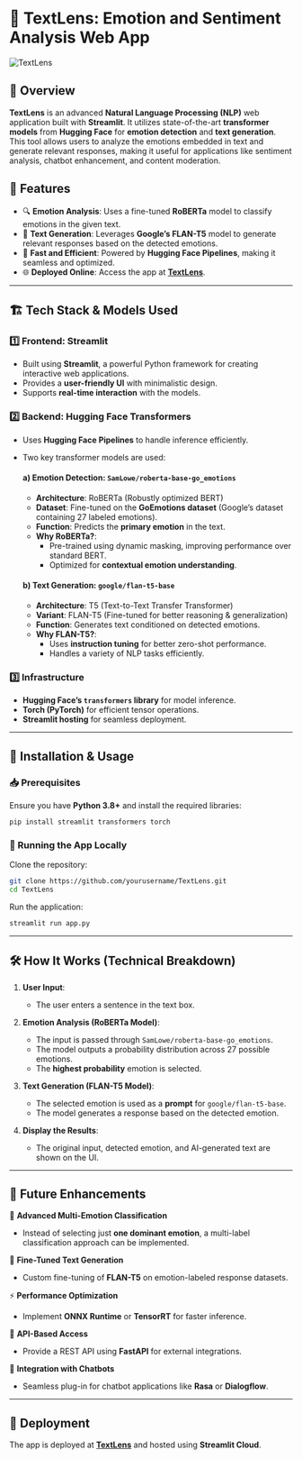 # 📜 TextLens: Emotion and Sentiment Analysis Web App

![TextLens](https://textlens.streamlit.app/)

## 🚀 Overview

**TextLens** is an advanced **Natural Language Processing (NLP)** web application built with **Streamlit**. It utilizes state-of-the-art **transformer models** from **Hugging Face** for **emotion detection** and **text generation**. This tool allows users to analyze the emotions embedded in text and generate relevant responses, making it useful for applications like sentiment analysis, chatbot enhancement, and content moderation.

## 🎯 Features

- 🔍 **Emotion Analysis**: Uses a fine-tuned **RoBERTa** model to classify emotions in the given text.
- 📝 **Text Generation**: Leverages **Google’s FLAN-T5** model to generate relevant responses based on the detected emotions.
- 🚀 **Fast and Efficient**: Powered by **Hugging Face Pipelines**, making it seamless and optimized.
- 🌐 **Deployed Online**: Access the app at **[TextLens](https://textlens.streamlit.app/)**.

---

## 🏗️ Tech Stack & Models Used

### 1️⃣ **Frontend: Streamlit**
- Built using **Streamlit**, a powerful Python framework for creating interactive web applications.
- Provides a **user-friendly UI** with minimalistic design.
- Supports **real-time interaction** with the models.

### 2️⃣ **Backend: Hugging Face Transformers**
- Uses **Hugging Face Pipelines** to handle inference efficiently.
- Two key transformer models are used:
  
  #### **a) Emotion Detection: `SamLowe/roberta-base-go_emotions`**
  - **Architecture**: RoBERTa (Robustly optimized BERT)
  - **Dataset**: Fine-tuned on the **GoEmotions dataset** (Google’s dataset containing 27 labeled emotions).
  - **Function**: Predicts the **primary emotion** in the text.
  - **Why RoBERTa?**:
    - Pre-trained using dynamic masking, improving performance over standard BERT.
    - Optimized for **contextual emotion understanding**.

  #### **b) Text Generation: `google/flan-t5-base`**
  - **Architecture**: T5 (Text-to-Text Transfer Transformer) 
  - **Variant**: FLAN-T5 (Fine-tuned for better reasoning & generalization)
  - **Function**: Generates text conditioned on detected emotions.
  - **Why FLAN-T5?**:
    - Uses **instruction tuning** for better zero-shot performance.
    - Handles a variety of NLP tasks efficiently.

### 3️⃣ **Infrastructure**
- **Hugging Face’s `transformers` library** for model inference.
- **Torch (PyTorch)** for efficient tensor operations.
- **Streamlit hosting** for seamless deployment.

---

## 🔧 Installation & Usage

### 📥 Prerequisites
Ensure you have **Python 3.8+** and install the required libraries:

```bash
pip install streamlit transformers torch
```

### 🚀 Running the App Locally
Clone the repository:

```bash
git clone https://github.com/yourusername/TextLens.git
cd TextLens
```

Run the application:

```bash
streamlit run app.py
```

---

## 🛠️ How It Works (Technical Breakdown)

1. **User Input**:  
   - The user enters a sentence in the text box.

2. **Emotion Analysis (RoBERTa Model)**:  
   - The input is passed through `SamLowe/roberta-base-go_emotions`.
   - The model outputs a probability distribution across 27 possible emotions.
   - The **highest probability** emotion is selected.

3. **Text Generation (FLAN-T5 Model)**:  
   - The selected emotion is used as a **prompt** for `google/flan-t5-base`.
   - The model generates a response based on the detected emotion.

4. **Display the Results**:  
   - The original input, detected emotion, and AI-generated text are shown on the UI.

---

## 🚀 Future Enhancements

🔮 **Advanced Multi-Emotion Classification**  
- Instead of selecting just **one dominant emotion**, a multi-label classification approach can be implemented.

🧠 **Fine-Tuned Text Generation**  
- Custom fine-tuning of **FLAN-T5** on emotion-labeled response datasets.

⚡ **Performance Optimization**  
- Implement **ONNX Runtime** or **TensorRT** for faster inference.

📡 **API-Based Access**  
- Provide a REST API using **FastAPI** for external integrations.

🤖 **Integration with Chatbots**  
- Seamless plug-in for chatbot applications like **Rasa** or **Dialogflow**.

---

## 📌 Deployment
The app is deployed at **[TextLens](https://textlens.streamlit.app/)** and hosted using **Streamlit Cloud**.
